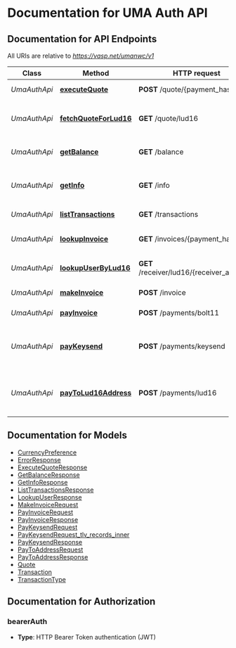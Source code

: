 # Documentation for UMA Auth API

<a name="documentation-for-api-endpoints"></a>
## Documentation for API Endpoints

All URIs are relative to *https://vasp.net/umanwc/v1*

| Class | Method | HTTP request | Description |
|------------ | ------------- | ------------- | -------------|
| *UmaAuthApi* | [**executeQuote**](Apis/UmaAuthApi.md#executequote) | **POST** /quote/{payment_hash} | execute_quote: Execute a quote |
*UmaAuthApi* | [**fetchQuoteForLud16**](Apis/UmaAuthApi.md#fetchquoteforlud16) | **GET** /quote/lud16 | fetch_quote_for_lud16: Get a quote for a payment to an LUD16 address |
*UmaAuthApi* | [**getBalance**](Apis/UmaAuthApi.md#getbalance) | **GET** /balance | get_balance: Get the balance of the user's wallet |
*UmaAuthApi* | [**getInfo**](Apis/UmaAuthApi.md#getinfo) | **GET** /info | get_info: Get information about the user's wallet connection |
*UmaAuthApi* | [**listTransactions**](Apis/UmaAuthApi.md#listtransactions) | **GET** /transactions | list_transactions: Lists invoices and payments |
*UmaAuthApi* | [**lookupInvoice**](Apis/UmaAuthApi.md#lookupinvoice) | **GET** /invoices/{payment_hash} | lookup_invoice: Get an invoice by its payment hash |
*UmaAuthApi* | [**lookupUserByLud16**](Apis/UmaAuthApi.md#lookupuserbylud16) | **GET** /receiver/lud16/{receiver_address} | lookup_user_by_lud16: Get receiver info by LUD16 address. |
*UmaAuthApi* | [**makeInvoice**](Apis/UmaAuthApi.md#makeinvoice) | **POST** /invoice | make_invoice: Create a new invoice |
*UmaAuthApi* | [**payInvoice**](Apis/UmaAuthApi.md#payinvoice) | **POST** /payments/bolt11 | pay_invoice: Pay a bolt11 invoice |
*UmaAuthApi* | [**payKeysend**](Apis/UmaAuthApi.md#paykeysend) | **POST** /payments/keysend | pay_keysend: Pay directly to the pubkey of the receiver node based on a fixed receiving amount |
*UmaAuthApi* | [**payToLud16Address**](Apis/UmaAuthApi.md#paytolud16address) | **POST** /payments/lud16 | pay_to_lud16_address: Pay directly to an LNURL address based on a fixed sending amount. |


<a name="documentation-for-models"></a>
## Documentation for Models

 - [CurrencyPreference](./Models/CurrencyPreference.md)
 - [ErrorResponse](./Models/ErrorResponse.md)
 - [ExecuteQuoteResponse](./Models/ExecuteQuoteResponse.md)
 - [GetBalanceResponse](./Models/GetBalanceResponse.md)
 - [GetInfoResponse](./Models/GetInfoResponse.md)
 - [ListTransactionsResponse](./Models/ListTransactionsResponse.md)
 - [LookupUserResponse](./Models/LookupUserResponse.md)
 - [MakeInvoiceRequest](./Models/MakeInvoiceRequest.md)
 - [PayInvoiceRequest](./Models/PayInvoiceRequest.md)
 - [PayInvoiceResponse](./Models/PayInvoiceResponse.md)
 - [PayKeysendRequest](./Models/PayKeysendRequest.md)
 - [PayKeysendRequest_tlv_records_inner](./Models/PayKeysendRequest_tlv_records_inner.md)
 - [PayKeysendResponse](./Models/PayKeysendResponse.md)
 - [PayToAddressRequest](./Models/PayToAddressRequest.md)
 - [PayToAddressResponse](./Models/PayToAddressResponse.md)
 - [Quote](./Models/Quote.md)
 - [Transaction](./Models/Transaction.md)
 - [TransactionType](./Models/TransactionType.md)


<a name="documentation-for-authorization"></a>
## Documentation for Authorization

<a name="bearerAuth"></a>
### bearerAuth

- **Type**: HTTP Bearer Token authentication (JWT)

